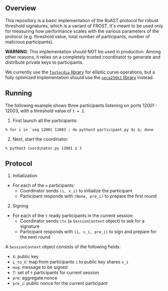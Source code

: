 ## Overview

This repository is a basic implementation of the RoAST protocol for robust threshold signatures, which is a variant of FROST. It's meant to be used only for measuring how performance scales with the various parameters of the protocol (e.g. threshold value, total number of participants, number of malicious participants).

**WARNING**: This implementation should NOT be used in production. Among other reasons, it relies on a completely trusted coordinator to generate and distribute private keys to participants.

We currently use the [`fastecdsa` library](https://github.com/AntonKueltz/fastecdsa) for elliptic curve operations, but a fully optimized implementation should use the [`secp256k1` library](https://github.com/bitcoin-core/secp256k1) instead.

## Running

The following example shows three participants listening on ports 12001 - 12003, with a threshold value of `t = 2`.

1. First launch all the participants:

```shell
% for i in `seq 12001 12003`; do python3 participant.py $i &; done
```

2. Next, start the coordinator:

```shell
% python3 coordinator.py 12001 2 3
```

## Protocol

1. Initialization

* For each of the `n` participants:
	* Coordinator sends `(i, x_i)` to initialize the participant
	* Participant responds with `(None, pre_i)` to prepare the first round

2. Signing

* For each of the `t` ready participants in the current session:
	* Coordinator sends `ctx` (a `SessionContext` object) to ask for a signature
	* Participant responds with `(i, s_i, pre_i)` to sign and prepare for the next round

A `SessionContext` object consists of the following fields:

* `X`: public key
* `i_to_X`: map from participants `i` to public key shares `x_i`
* `msg`: message to be signed
* `T`: set of `t` participants for current session
* `pre`: aggregate nonce
* `pre_i`: public nonce for the current participant
